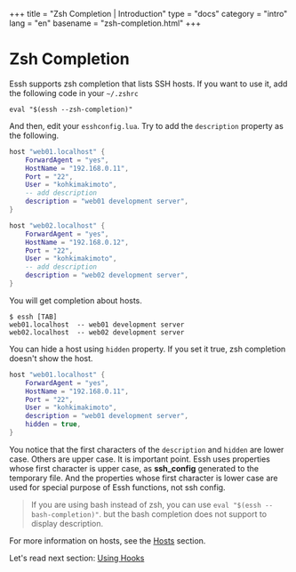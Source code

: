 +++
title = "Zsh Completion | Introduction"
type = "docs"
category = "intro"
lang = "en"
basename = "zsh-completion.html"
+++

# Zsh Completion

Essh supports zsh completion that lists SSH hosts. If you want to use it, add the following code in your `~/.zshrc`

~~~
eval "$(essh --zsh-completion)"
~~~

And then, edit your `esshconfig.lua`. Try to add the `description` property as the following.

~~~lua
host "web01.localhost" {
    ForwardAgent = "yes",
    HostName = "192.168.0.11",
    Port = "22",
    User = "kohkimakimoto",
    -- add description
    description = "web01 development server",
}

host "web02.localhost" {
    ForwardAgent = "yes",
    HostName = "192.168.0.12",
    Port = "22",
    User = "kohkimakimoto",
    -- add description
    description = "web02 development server",
}
~~~

You will get completion about hosts.

~~~
$ essh [TAB]
web01.localhost  -- web01 development server
web02.localhost  -- web02 development server
~~~

You can hide a host using `hidden` property. If you set it true, zsh completion doesn't show the host.

~~~lua
host "web01.localhost" {
    ForwardAgent = "yes",
    HostName = "192.168.0.11",
    Port = "22",
    User = "kohkimakimoto",
    description = "web01 development server",
    hidden = true,
}
~~~

You notice that the first characters of the `description` and `hidden` are lower case. Others are upper case. It is important point. Essh uses properties whose first character is upper case, as **ssh_config** generated to the temporary file. And the properties whose first character is lower case are used for special purpose of Essh functions, not ssh config.

> If you are using bash instead of zsh, you can use `eval "$(essh --bash-completion)"`. but the bash completion does not support to display description.

For more information on hosts, see the [Hosts](/docs/en/hosts.html) section.

Let's read next section: [Using Hooks](using-hooks.html)

